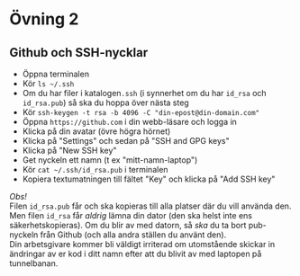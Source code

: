 # Övning 2
## Github och SSH-nycklar
* Öppna terminalen
* Kör `ls ~/.ssh`
* Om du har filer i katalogen`.ssh` (i synnerhet om du har `id_rsa` och `id_rsa.pub`) så ska du hoppa över nästa steg
* Kör `ssh-keygen -t rsa -b 4096 -C "din-epost@din-domain.com"`
* Öppna `https://github.com` i din webb-läsare och logga in
* Klicka på din avatar (övre högra hörnet)
* Klicka på "Settings" och sedan på "SSH and GPG keys"
* Klicka på "New SSH key"
* Get nyckeln ett namn (t ex "mitt-namn-laptop")
* Kör `cat ~/.ssh/id_rsa.pub` i terminalen
* Kopiera textumatningen till fältet "Key" och klicka på "Add SSH key"

*Obs!*  
Filen `id_rsa.pub` får och ska kopieras till alla platser där du vill
använda den. Men filen `id_rsa` får *aldrig* lämna din dator (den ska helst inte
ens säkerhetskopieras). Om du blir av med datorn, så *ska* du ta bort pub-nyckeln från
Github (och alla andra ställen du använt den).  
Din arbetsgivare kommer bli väldigt irriterad om utomstående skickar in ändringar
av er kod i ditt namn efter att du blivit av med laptopen på tunnelbanan.
